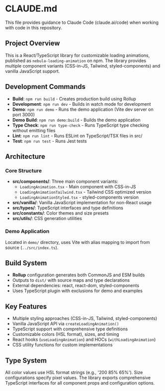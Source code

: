 # CLAUDE.md

This file provides guidance to Claude Code (claude.ai/code) when working with code in this repository.

## Project Overview

This is a React/TypeScript library for customizable loading animations, published as `nebula-loading-animation` on npm. The library provides multiple component variants (CSS-in-JS, Tailwind, styled-components) and vanilla JavaScript support.

## Development Commands

- **Build**: `npm run build` - Creates production build using Rollup
- **Development**: `npm run dev` - Builds in watch mode for development
- **Demo**: `npm run demo` - Runs the demo application (Vite dev server on port 3000)
- **Demo Build**: `npm run demo:build` - Builds the demo application
- **Type Check**: `npm run type-check` - Runs TypeScript type checking without emitting files
- **Lint**: `npm run lint` - Runs ESLint on TypeScript/TSX files in src/
- **Test**: `npm run test` - Runs Jest tests

## Architecture

### Core Structure
- **src/components/**: Three main component variants:
  - `LoadingAnimation.tsx` - Main component with CSS-in-JS
  - `LoadingAnimationTailwind.tsx` - Tailwind CSS optimized version
  - `LoadingAnimationStyled.tsx` - styled-components version
- **src/vanilla/**: Vanilla JavaScript implementation for non-React usage
- **src/types/**: TypeScript interfaces and type definitions
- **src/constants/**: Color themes and size presets
- **src/utils/**: CSS generation utilities

### Demo Application
Located in `demo/` directory, uses Vite with alias mapping to import from source (`../src/index.ts`).

## Build System

- **Rollup** configuration generates both CommonJS and ESM builds
- Outputs to `dist/` with source maps and type declarations
- External dependencies: react, react-dom, styled-components
- Uses TypeScript plugin with exclusions for demo and examples

## Key Features

- Multiple styling approaches (CSS-in-JS, Tailwind, styled-components)
- Vanilla JavaScript API via `createLoadingAnimation()`
- TypeScript support with comprehensive type definitions
- Customizable colors (HSL format), sizes, and timing
- React hooks (`useLoadingAnimation`) and HOCs (`withLoadingAnimation`)
- CSS utility functions for custom implementations

## Type System

All color values use HSL format strings (e.g., '200 85% 65%'). Size configurations specify pixel values. The library exports comprehensive TypeScript interfaces for all component props and configuration options.
